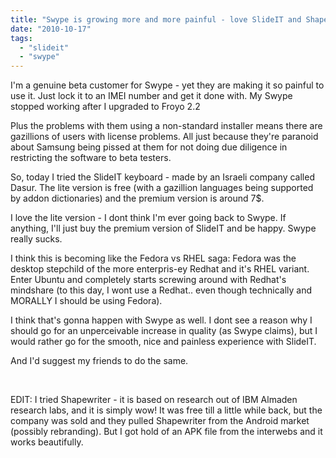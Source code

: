 ```yaml
---
title: "Swype is growing more and more painful - love SlideIT and ShapeWriter (more)"
date: "2010-10-17"
tags: 
  - "slideit"
  - "swype"
---
```


I'm a genuine beta customer for Swype - yet they are making it so painful to use it. Just lock it to an IMEI number and get it done with. My Swype stopped working after I upgraded to Froyo 2.2

Plus the problems with them using a non-standard installer means there are gazillions of users with license problems. All just because they're paranoid about Samsung being pissed at them for not doing due diligence in restricting the software to beta testers.

So, today I tried the SlideIT keyboard - made by an Israeli company called Dasur. The lite version is free (with a gazillion languages being supported by addon dictionaries) and the premium version is around 7$.

I love the lite version - I dont think I'm ever going back to Swype. If anything, I'll just buy the premium version of SlideIT and be happy. Swype really sucks.

I think this is becoming like the Fedora vs RHEL saga: Fedora was the desktop stepchild of the more enterpris-ey Redhat and it's RHEL variant. Enter Ubuntu and completely starts screwing around with Redhat's mindshare (to this day, I wont use a Redhat.. even though technically and MORALLY I should be using Fedora).

I think that's gonna happen with Swype as well. I dont see a reason why I should go for an unperceivable increase in quality (as Swype claims), but I would rather go for the smooth, nice and painless experience with SlideIT.

And I'd suggest my friends to do the same.

 

EDIT: I tried Shapewriter - it is based on research out of IBM Almaden research labs, and it is simply wow! It was free till a little while back, but the company was sold and they pulled Shapewriter from the Android market (possibly rebranding). But I got hold of an APK file from the interwebs and it works beautifully.
